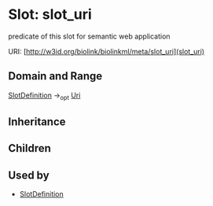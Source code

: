 # Slot: slot_uri


predicate of this slot for semantic web application

URI: [http://w3id.org/biolink/biolinkml/meta/slot_uri](slot_uri)
## Domain and Range

[SlotDefinition](SlotDefinition.md) -><sub>opt</sub> [Uri](Uri.md)
## Inheritance

## Children

## Used by

 * [SlotDefinition](SlotDefinition.md)
